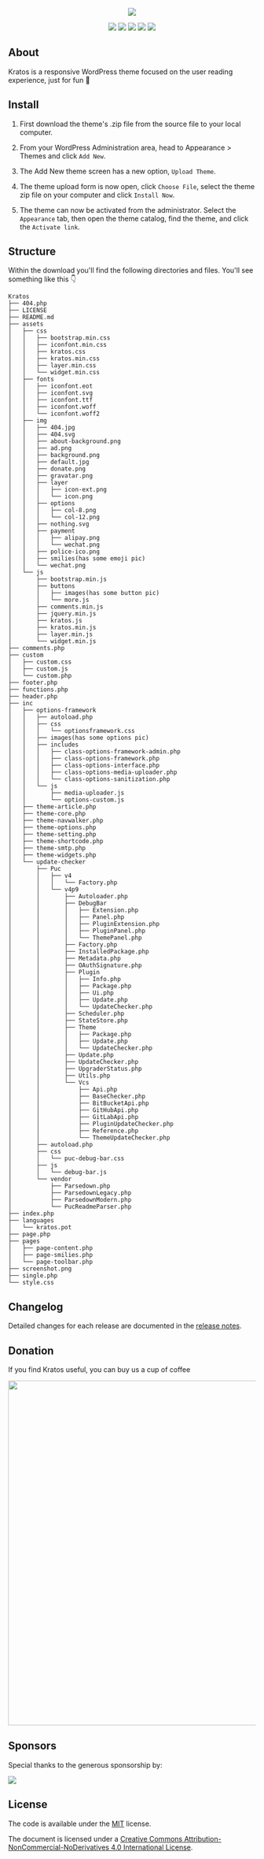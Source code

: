 <p align="center">
<img src="https://raw.githubusercontent.com/Vtrois/Kratos/master/inc/options-framework/images/about.png">
</p>

<p align="center">
<img src="https://img.shields.io/badge/php-%3E%3D7.0.0-blue">
<img src="https://img.shields.io/badge/wordpress-v5.4.1%20tested-%234c1">
<a href="https://vtrois.crowdin.com/kratos" target="_blank"><img src="https://badges.crowdin.net/e/f1d1a7eaa6af337dba7aa4a39b28e67c/localized.svg"></a>
<a href="https://www.jsdelivr.com/package/gh/vtrois/kratos" target="_blank"><img src="https://data.jsdelivr.com/v1/package/gh/vtrois/kratos/badge?style=rounded"></a>
<img src="https://img.shields.io/github/license/Vtrois/Kratos?color=%234c1">
</p>

## About

Kratos is a responsive WordPress theme focused on the user reading experience, just for fun 🎉

## Install

1. First download the theme's .zip file from the source file to your local computer.

2. From your WordPress Administration area, head to Appearance > Themes and click `Add New`.

3. The Add New theme screen has a new option, `Upload Theme`.

4. The theme upload form is now open, click `Choose File`, select the theme zip file on your computer and click `Install Now`.

5. The theme can now be activated from the administrator. Select the `Appearance` tab, then open the theme catalog, find the theme, and click the `Activate link`.

## Structure

Within the download you'll find the following directories and files. You'll see something like this 👇

```
Kratos
├── 404.php
├── LICENSE
├── README.md
├── assets
│   ├── css
│   │   ├── bootstrap.min.css
│   │   ├── iconfont.min.css
│   │   ├── kratos.css
│   │   ├── kratos.min.css
│   │   ├── layer.min.css
│   │   └── widget.min.css
│   ├── fonts
│   │   ├── iconfont.eot
│   │   ├── iconfont.svg
│   │   ├── iconfont.ttf
│   │   ├── iconfont.woff
│   │   └── iconfont.woff2
│   ├── img
│   │   ├── 404.jpg
│   │   ├── 404.svg
│   │   ├── about-background.png
│   │   ├── ad.png
│   │   ├── background.png
│   │   ├── default.jpg
│   │   ├── donate.png
│   │   ├── gravatar.png
│   │   ├── layer
│   │   │   ├── icon-ext.png
│   │   │   └── icon.png
│   │   ├── options
│   │   │   ├── col-8.png
│   │   │   └── col-12.png
│   │   ├── nothing.svg
│   │   ├── payment
│   │   │   ├── alipay.png
│   │   │   └── wechat.png
│   │   ├── police-ico.png
│   │   ├── smilies(has some emoji pic)
│   │   └── wechat.png
│   └── js
│       ├── bootstrap.min.js
│       ├── buttons
│       │   ├── images(has some button pic)
│       │   └── more.js
│       ├── comments.min.js
│       ├── jquery.min.js
│       ├── kratos.js
│       ├── kratos.min.js
│       ├── layer.min.js
│       └── widget.min.js
├── comments.php
├── custom
│   ├── custom.css
│   ├── custom.js
│   └── custom.php
├── footer.php
├── functions.php
├── header.php
├── inc
│   ├── options-framework
│   │   ├── autoload.php
│   │   ├── css
│   │   │   └── optionsframework.css
│   │   ├── images(has some options pic)
│   │   ├── includes
│   │   │   ├── class-options-framework-admin.php
│   │   │   ├── class-options-framework.php
│   │   │   ├── class-options-interface.php
│   │   │   ├── class-options-media-uploader.php
│   │   │   └── class-options-sanitization.php
│   │   └── js
│   │       ├── media-uploader.js
│   │       └── options-custom.js
│   ├── theme-article.php
│   ├── theme-core.php
│   ├── theme-navwalker.php
│   ├── theme-options.php
│   ├── theme-setting.php
│   ├── theme-shortcode.php
│   ├── theme-smtp.php
│   ├── theme-widgets.php
│   └── update-checker
│       ├── Puc
│       │   ├── v4
│       │   │   └── Factory.php
│       │   └── v4p9
│       │       ├── Autoloader.php
│       │       ├── DebugBar
│       │       │   ├── Extension.php
│       │       │   ├── Panel.php
│       │       │   ├── PluginExtension.php
│       │       │   ├── PluginPanel.php
│       │       │   └── ThemePanel.php
│       │       ├── Factory.php
│       │       ├── InstalledPackage.php
│       │       ├── Metadata.php
│       │       ├── OAuthSignature.php
│       │       ├── Plugin
│       │       │   ├── Info.php
│       │       │   ├── Package.php
│       │       │   ├── Ui.php
│       │       │   ├── Update.php
│       │       │   └── UpdateChecker.php
│       │       ├── Scheduler.php
│       │       ├── StateStore.php
│       │       ├── Theme
│       │       │   ├── Package.php
│       │       │   ├── Update.php
│       │       │   └── UpdateChecker.php
│       │       ├── Update.php
│       │       ├── UpdateChecker.php
│       │       ├── UpgraderStatus.php
│       │       ├── Utils.php
│       │       └── Vcs
│       │           ├── Api.php
│       │           ├── BaseChecker.php
│       │           ├── BitBucketApi.php
│       │           ├── GitHubApi.php
│       │           ├── GitLabApi.php
│       │           ├── PluginUpdateChecker.php
│       │           ├── Reference.php
│       │           └── ThemeUpdateChecker.php
│       ├── autoload.php
│       ├── css
│       │   └── puc-debug-bar.css
│       ├── js
│       │   └── debug-bar.js
│       └── vendor
│           ├── Parsedown.php
│           ├── ParsedownLegacy.php
│           ├── ParsedownModern.php
│           └── PucReadmeParser.php
├── index.php
├── languages
│   └── kratos.pot
├── page.php
├── pages
│   ├── page-content.php
│   ├── page-smilies.php
│   └── page-toolbar.php
├── screenshot.png
├── single.php
└── style.css
```

## Changelog

Detailed changes for each release are documented in the [release notes](https://github.com/Vtrois/Kratos/releases).

## Donation

If you find Kratos useful, you can buy us a cup of coffee

<p align="center">
<img width="700" src="https://raw.githubusercontent.com/Vtrois/Kratos/master/inc/options-framework/images/donate.png">
</p>

## Sponsors

Special thanks to the generous sponsorship by:

<p>
<a width="200" href="https://www.maoyuncloud.com/" target="_blank"><img src="https://raw.githubusercontent.com/Vtrois/Kratos/master/inc/options-framework/images/maocloud.png"></a>
</p>

## License

The code is available under the [MIT](https://github.com/Vtrois/Kratos/blob/master/LICENSE) license.

The document is licensed under a [Creative Commons Attribution-NonCommercial-NoDerivatives 4.0 International License](http://creativecommons.org/licenses/by-nc-nd/4.0/).
